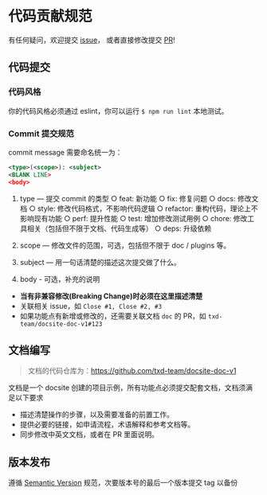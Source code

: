 # 代码贡献规范

有任何疑问，欢迎提交 [issue](https://github.com/txd-team/docsite/issues)，
或者直接修改提交 [PR](https://github.com/txd-team/docsite/pulls)!

## 代码提交

### 代码风格

你的代码风格必须通过 eslint，你可以运行 `$ npm run lint` 本地测试。

### Commit 提交规范

commit message 需要命名统一为：

```xml
<type>(<scope>): <subject>
<BLANK LINE>
<body>
```

1. type — 提交 commit 的类型
  ○ feat: 新功能
  ○ fix: 修复问题
  ○ docs: 修改文档
  ○ style: 修改代码格式，不影响代码逻辑
  ○ refactor: 重构代码，理论上不影响现有功能
  ○ perf: 提升性能
  ○ test: 增加修改测试用例
  ○ chore: 修改工具相关（包括但不限于文档、代码生成等）
  ○ deps: 升级依赖

2. scope — 修改文件的范围，可选，包括但不限于 doc / plugins 等。

3. subject — 用一句话清楚的描述这次提交做了什么。

4. body - 可选，补充的说明

- **当有非兼容修改(Breaking Change)时必须在这里描述清楚**
- 关联相关 issue，如 `Close #1, Close #2, #3`
- 如果功能点有新增或修改的，还需要关联文档 `doc` 的 PR，如 `txd-team/docsite-doc-v1#123`

## 文档编写

> 文档的代码仓库为：https://github.com/txd-team/docsite-doc-v1

文档是一个 docsite 创建的项目示例，所有功能点必须提交配套文档，文档须满足以下要求

- 描述清楚操作的步骤，以及需要准备的前置工作。
- 提供必要的链接，如申请流程，术语解释和参考文档等。
- 同步修改中英文文档，或者在 PR 里面说明。

## 版本发布

遵循 [Semantic Version](https://semver.org/) 规范，次要版本号的最后一个版本提交 tag 以备份
